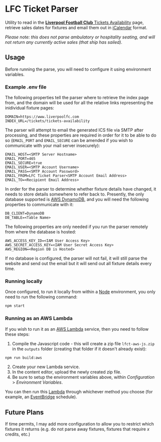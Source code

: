 # LFC Ticket Parser

Utility to read in the [**Liverpool Football Club** Tickets Availability](https://www.liverpoolfc.com/tickets/tickets-availability) page, retrieve sales dates for fixtures and email them out in [iCalendar](https://icalendar.org/) format.

_Please note: this does not parse ambulatory or hospitality seating, and will not return any currently active sales (that ship has sailed)._

## Usage

Before running the parse, you will need to configure it using environment variables.

### Example .env file

The following properties tell the parser where to retrieve the index page from, and the domain will be used for all the relative links representing the inidividual fixture pages:

```properties
DOMAIN=https://www.liverpoolfc.com
INDEX_URL=/tickets/tickets-availability
```

The parser will attempt to email the generated ICS file via SMTP after processing, and these properties are required in order for it to be able to do so (`EMAIL_PORT` and `EMAIL_SECURE` can be amended if you wish to communicate with your mail server insecurely):

```properties
EMAIL_HOST=<SMTP Server Hostname>
EMAIL_PORT=465
EMAIL_SECURE=true
EMAIL_USER=<SMTP Account Username>
EMAIL_PASS=<SMTP Account Password>
EMAIL_FROM=LFC Ticket Parser<SMTP Account Email Address>
EMAIL_TO=<Recipient Email Address>
```

In order for the parser to determine whether fixture details have changed, it needs to store details somewhere to refer back to.  Presently, the only database supported is [AWS DynamoDB](https://aws.amazon.com/dynamodb/), and you will need the following properties to communicate with it:

```properties
DB_CLIENT=DynamoDB
DB_TABLE=<Table Name>
```

The following properties are only needed if you run the parser remotely from where the database is hosted:

```properties
AWS_ACCESS_KEY_ID=<IAM User Access Key>
AWS_SECRET_ACCESS_KEY=<IAM User Secret Access Key>
AWS_REGION=<Region DB is Hosted>
```

If no database is configured, the parser will not fail, it will still parse the website and send out the email but it will send out all fixture details every time.

### Running locally

Once configured, to run it locally from within a [Node](https://nodejs.org/en) environment, you only need to run the following command:

```bash
npm start
```

### Running as an AWS Lambda

If you wish to run it as an [AWS Lambda](https://aws.amazon.com/lambda/) service, then you need to follow these steps:

1. Compile the Javascript code - this will create a zip file `lfct-aws-js.zip` in the `outputs` folder (creating that folder if it doesn't already exist):
```bash
npm run build:aws
```
2. Create your new Lambda service.
3. In the content editor, upload the newly created zip file.
4. Be sure to setup the environment variables above, within *Configuration* > *Environment Variables*.

You can then run this [Lambda](https://aws.amazon.com/lambda/) through whichever method you choose (for example, an [EventBridge](https://aws.amazon.com/eventbridge/) schedule).

## Future Plans

If time permits, I may add more configuration to allow you to restrict which fixtures it returns (e.g. do not parse away fixtures, fixtures that require _x_ credits, etc.)